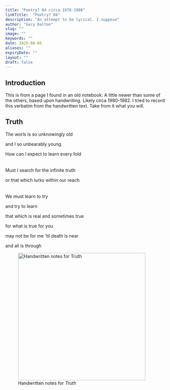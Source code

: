 ```yaml
---
title: "Poetry? 04 circa 1978-1980"
linkTitle:  "Poetry? 04"
description: "An attempt to be lyrical. I suppose"
author: "Gary Dalton"
slug: ""
image: ""
keywords: ""
date: 2025-08-05
aliases: ""
expiryDate: ""
layout: ""
draft: false
---
```


## Introduction

This is from a page I found in an old notebook. A little newer than some of the others, based upon handwriting. Likely circa 1980-1982. I tried to record this verbatim from the handwritten text. Take from it what you will.

## Truth

The worls is so unknowingly old

and I so unbearably young

How can I expect to learn every fold
<br />
<br />
<br />
Must I search for the infinite truth

or that which lurks within our reach
<br />
<br />
<br />
We must learn to try

and try to learn

that which is real and sometimes true

for what is true for you

may not be for me 'til death is near

and all is through

<figure>
  <img src="/images/old-world.jpg" alt="Handwritten notes for Truth" width="400">
  <figcaption>Handwritten notes for <em>Truth</em></figcaption>
</figure>